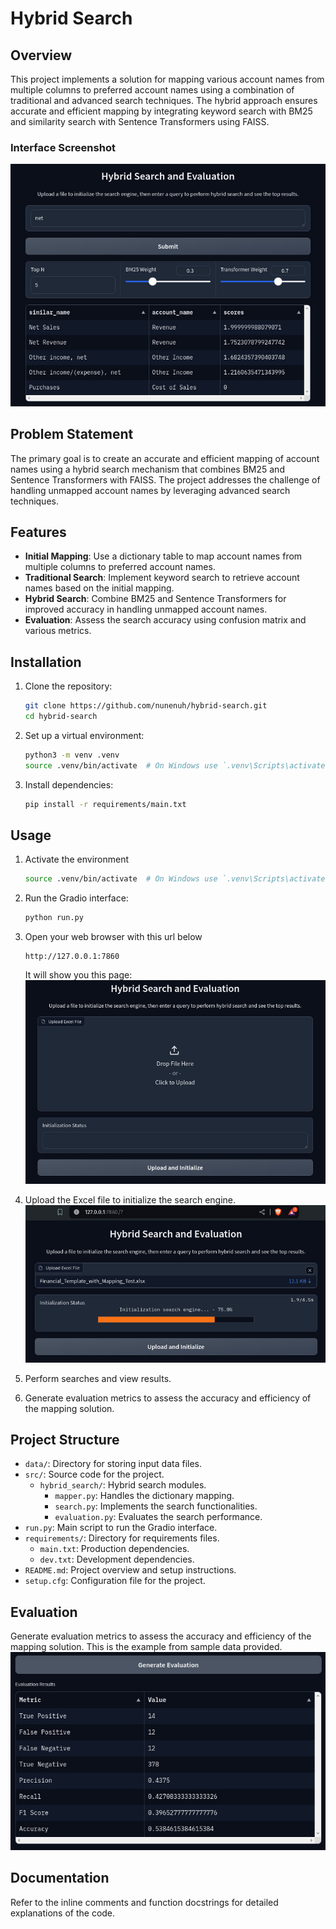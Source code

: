 # Hybrid Search

## Overview
This project implements a solution for mapping various account names from multiple columns to preferred account names using a combination of traditional and advanced search techniques. The hybrid approach ensures accurate and efficient mapping by integrating keyword search with BM25 and similarity search with Sentence Transformers using FAISS.

### Interface Screenshot
![Hybrid Search Interface](assets/images/3.full_search.jpg)

## Problem Statement
The primary goal is to create an accurate and efficient mapping of account names using a hybrid search mechanism that combines BM25 and Sentence Transformers with FAISS. The project addresses the challenge of handling unmapped account names by leveraging advanced search techniques.

## Features
- **Initial Mapping**: Use a dictionary table to map account names from multiple columns to preferred account names.
- **Traditional Search**: Implement keyword search to retrieve account names based on the initial mapping.
- **Hybrid Search**: Combine BM25 and Sentence Transformers for improved accuracy in handling unmapped account names.
- **Evaluation**: Assess the search accuracy using confusion matrix and various metrics.
## Installation
1. Clone the repository:
    ```bash
    git clone https://github.com/nunenuh/hybrid-search.git
    cd hybrid-search
    ```
2. Set up a virtual environment:
    ```bash
    python3 -m venv .venv
    source .venv/bin/activate  # On Windows use `.venv\Scripts\activate`
    ```
3. Install dependencies:
    ```bash
    pip install -r requirements/main.txt
    ```

## Usage
1. Activate the environment
    ```bash
    source .venv/bin/activate  # On Windows use `.venv\Scripts\activate`
    ```
2. Run the Gradio interface:
    ```bash
    python run.py
    ```
3. Open your web browser with this url below
    ```
    http://127.0.0.1:7860
    ```
    It will show you this page:
    ![Upload Interface](assets/images/1.upload.jpg)

2. Upload the Excel file to initialize the search engine.
    ![Uploaded Progress](assets/images/2.uploaded.jpg)
3. Perform searches and view results.
4. Generate evaluation metrics to assess the accuracy and efficiency of the mapping solution.

## Project Structure
- `data/`: Directory for storing input data files.
- `src/`: Source code for the project.
  - `hybrid_search/`: Hybrid search modules.
    - `mapper.py`: Handles the dictionary mapping.
    - `search.py`: Implements the search functionalities.
    - `evaluation.py`: Evaluates the search performance.
- `run.py`: Main script to run the Gradio interface.
- `requirements/`: Directory for requirements files.
  - `main.txt`: Production dependencies.  
  - `dev.txt`: Development dependencies.
- `README.md`: Project overview and setup instructions.
- `setup.cfg`: Configuration file for the project.

## Evaluation
Generate evaluation metrics to assess the accuracy and efficiency of the mapping solution. This is the example from sample data provided.
![Metric Result](assets/images/metrics.jpg)


## Documentation
Refer to the inline comments and function docstrings for detailed explanations of the code.